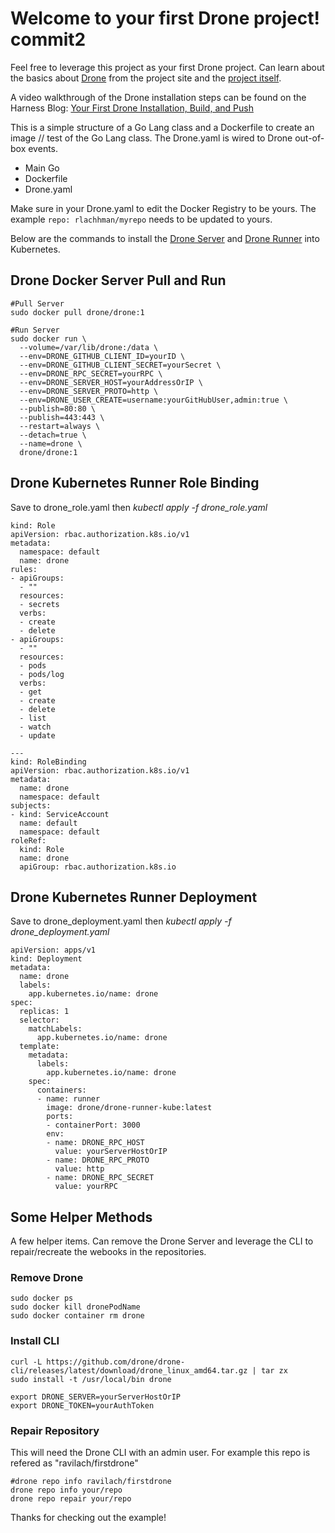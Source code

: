 # Welcome to your first Drone project! commit2

Feel free to leverage this project as your first Drone project. Can learn
about the basics about [Drone](https://drone.io/) from the project site
and the [project itself](https://github.com/drone/drone). 

A video walkthrough of the Drone installation steps can be found on the
Harness Blog: [Your First Drone Installation, Build, and Push](https://harness.io/2020/08/your-first-harness-ci-installation/) 

This is a simple structure of a Go Lang class and a Dockerfile to create an image // test
of the Go Lang class. The Drone.yaml is wired to Drone out-of-box events.  

* Main Go
* Dockerfile
* Drone.yaml 

Make sure in your Drone.yaml to edit the Docker Registry to be yours. The
example `repo: rlachhman/myrepo` needs to be updated to yours. 

Below are the commands to install the [Drone Server](https://docs.drone.io/server/overview/) and [Drone Runner](https://docs.drone.io/runner/overview/)
into Kubernetes. 

## Drone Docker Server Pull and Run

```
#Pull Server
sudo docker pull drone/drone:1

#Run Server
sudo docker run \
  --volume=/var/lib/drone:/data \
  --env=DRONE_GITHUB_CLIENT_ID=yourID \
  --env=DRONE_GITHUB_CLIENT_SECRET=yourSecret \
  --env=DRONE_RPC_SECRET=yourRPC \
  --env=DRONE_SERVER_HOST=yourAddressOrIP \
  --env=DRONE_SERVER_PROTO=http \
  --env=DRONE_USER_CREATE=username:yourGitHubUser,admin:true \
  --publish=80:80 \
  --publish=443:443 \
  --restart=always \
  --detach=true \
  --name=drone \
  drone/drone:1
```
## Drone Kubernetes Runner Role Binding
Save to drone_role.yaml then
*kubectl apply -f drone_role.yaml*

```
kind: Role
apiVersion: rbac.authorization.k8s.io/v1
metadata:
  namespace: default
  name: drone
rules:
- apiGroups:
  - ""
  resources:
  - secrets
  verbs:
  - create
  - delete
- apiGroups:
  - ""
  resources:
  - pods
  - pods/log
  verbs:
  - get
  - create
  - delete
  - list
  - watch
  - update

---
kind: RoleBinding
apiVersion: rbac.authorization.k8s.io/v1
metadata:
  name: drone
  namespace: default
subjects:
- kind: ServiceAccount
  name: default
  namespace: default
roleRef:
  kind: Role
  name: drone
  apiGroup: rbac.authorization.k8s.io

```

## Drone Kubernetes Runner Deployment
Save to drone_deployment.yaml then
*kubectl apply -f drone_deployment.yaml*

```
apiVersion: apps/v1
kind: Deployment
metadata:
  name: drone
  labels:
    app.kubernetes.io/name: drone
spec:
  replicas: 1
  selector:
    matchLabels:
      app.kubernetes.io/name: drone
  template:
    metadata:
      labels:
        app.kubernetes.io/name: drone
    spec:
      containers:
      - name: runner
        image: drone/drone-runner-kube:latest
        ports:
        - containerPort: 3000
        env:
        - name: DRONE_RPC_HOST
          value: yourServerHostOrIP
        - name: DRONE_RPC_PROTO
          value: http
        - name: DRONE_RPC_SECRET
          value: yourRPC

```

## Some Helper Methods
A few helper items. Can remove the Drone Server and leverage the CLI to repair/recreate the webooks
in the repositories. 

### Remove Drone
```
sudo docker ps
sudo docker kill dronePodName
sudo docker container rm drone

```

### Install CLI
```
curl -L https://github.com/drone/drone-cli/releases/latest/download/drone_linux_amd64.tar.gz | tar zx
sudo install -t /usr/local/bin drone

export DRONE_SERVER=yourServerHostOrIP
export DRONE_TOKEN=yourAuthToken

```

### Repair Repository
This will need the Drone CLI with an admin user. 
For example this repo is refered as "ravilach/firstdrone"
```
#drone repo info ravilach/firstdrone
drone repo info your/repo
drone repo repair your/repo

```
Thanks for checking out the example!
